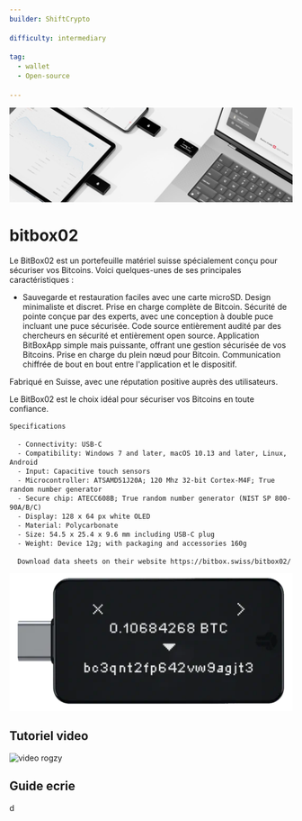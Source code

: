 ```yaml
---
builder: ShiftCrypto

difficulty: intermediary

tag:
  - wallet
  - Open-source

---
```


![cover](assets\0.jpeg)
# bitbox02

Le BitBox02 est un portefeuille matériel suisse spécialement conçu pour sécuriser vos Bitcoins. Voici quelques-unes de ses principales caractéristiques :

- Sauvegarde et restauration faciles avec une carte microSD.
Design minimaliste et discret.
Prise en charge complète de Bitcoin.
Sécurité de pointe conçue par des experts, avec une conception à double puce incluant une puce sécurisée.
Code source entièrement audité par des chercheurs en sécurité et entièrement open source.
Application BitBoxApp simple mais puissante, offrant une gestion sécurisée de vos Bitcoins.
Prise en charge du plein nœud pour Bitcoin.
Communication chiffrée de bout en bout entre l'application et le dispositif.

Fabriqué en Suisse, avec une réputation positive auprès des utilisateurs.

Le BitBox02 est le choix idéal pour sécuriser vos Bitcoins en toute confiance.

    Specifications

      - Connectivity: USB-C
      - Compatibility: Windows 7 and later, macOS 10.13 and later, Linux, Android
      - Input: Capacitive touch sensors
      - Microcontroller: ATSAMD51J20A; 120 Mhz 32-bit Cortex-M4F; True random number generator
      - Secure chip: ATECC608B; True random number generator (NIST SP 800-90A/B/C) 
      - Display: 128 x 64 px white OLED
      - Material: Polycarbonate
      - Size: 54.5 x 25.4 x 9.6 mm including USB-C plug
      - Weight: Device 12g; with packaging and accessories 160g
      
      Download data sheets on their website https://bitbox.swiss/bitbox02/

![device](assets\1.webp)

## Tutoriel video

![video rogzy](https://www.youtube.com/watch?v=E2Px3qx7vYk)

## Guide ecrie

d